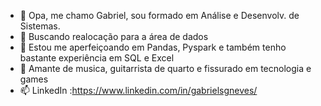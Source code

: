 - 👋 Opa, me chamo Gabriel, sou formado em Análise e Desenvolv. de Sistemas. 
- 👀 Buscando realocação para a área de dados
- 🌱 Estou me aperfeiçoando em Pandas, Pyspark e também tenho bastante experiência em SQL e Excel 
- 💞️ Amante de musica, guitarrista de quarto e fissurado em tecnologia e games
- 📫 LinkedIn :https://www.linkedin.com/in/gabrielsgneves/

<!---
neves-gba/neves-gba is a ✨ special ✨ repository because its `README.md` (this file) appears on your GitHub profile.
You can click the Preview link to take a look at your changes.
--->

